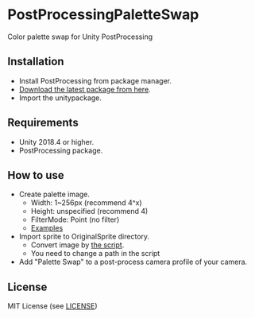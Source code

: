 PostProcessingPaletteSwap
=========================

Color palette swap for Unity PostProcessing

## Installation

- Install PostProcessing from package manager.
- [Download the latest package from here](https://github.com/kyubuns/PostProcessingPaletteSwap/releases).
- Import the unitypackage.

## Requirements

- Unity 2018.4 or higher.
- PostProcessing package.

## How to use

- Create palette image.
  - Width: 1~256px (recommend 4^x)
  - Height: unspecified (recommend 4)
  - FilterMode: Point (no filter)
  - [Examples](https://github.com/kyubuns/PostProcessingPaletteSwap/tree/master/Assets/Plugins/PaletteSwap/Sample/Palettes)
- Import sprite to OriginalSprite directory.
  - Convert image by [the script](https://github.com/kyubuns/PostProcessingPaletteSwap/tree/master/Assets/Plugins/PaletteSwap/Sample/Editor/IndexColorConverter.cs).
  - You need to change a path in the script
- Add "Palette Swap" to a post-process camera profile of your camera.

## License

MIT License (see [LICENSE](LICENSE))

